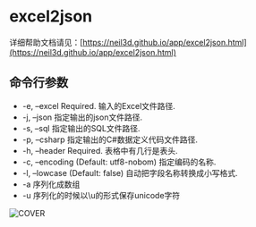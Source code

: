 # excel2json

详细帮助文档请见：[https://neil3d.github.io/app/excel2json.html](https://neil3d.github.io/app/excel2json.html)

## 命令行参数

* -e, –excel Required. 输入的Excel文件路径.
* -j, –json 指定输出的json文件路径.
* -s, –sql 指定输出的SQL文件路径.
* -p, –csharp 指定输出的C#数据定义代码文件路径.
* -h, –header Required. 表格中有几行是表头.
* -c, –encoding (Default: utf8-nobom) 指定编码的名称.
* -l, –lowcase (Default: false) 自动把字段名称转换成小写格式.
* -a 序列化成数组
* -u 序列化的时候以\u的形式保存unicode字符

![COVER](https://neil3d.github.io/assets/img/excel2json/cover.jpg)  

